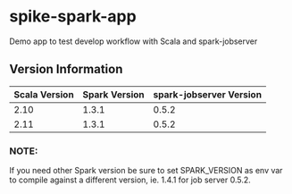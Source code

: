 # spike-spark-app
Demo app to test develop workflow with Scala and spark-jobserver

## Version Information

| Scala Version | Spark Version | spark-jobserver Version |
|---------------|---------------|-------------------------|
| 2.10          | 1.3.1         | 0.5.2                   |
| 2.11          | 1.3.1         | 0.5.2                   |

### NOTE:
If you need other Spark version be sure to set SPARK_VERSION as env var to compile against a different version,
ie. 1.4.1 for job server 0.5.2.

